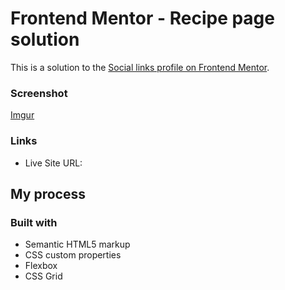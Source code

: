 # Frontend Mentor - Recipe page solution

This is a solution to the [Social links profile on Frontend Mentor](https://www.frontendmentor.io/challenges/recipe-page-KiTsR8QQKm).
### Screenshot

[Imgur](https://i.imgur.com/a8GfFPk.png)

### Links

- Live Site URL: [](https://your-live-site-url.com)

## My process

### Built with

- Semantic HTML5 markup
- CSS custom properties
- Flexbox
- CSS Grid
